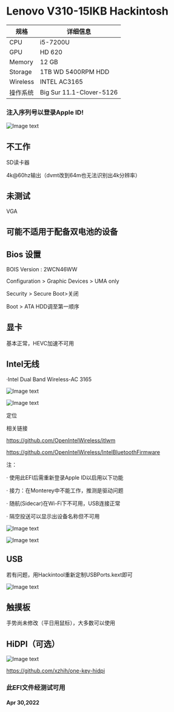 # **Lenovo V310-15IKB Hackintosh**

| 规格     | 详细信息                 |
| -------- | ------------------------ |
| CPU      | i5-7200U                 |
| GPU      | HD 620                   |
| Memory   | 12 GB                    |
| Storage  | 1TB WD 5400RPM HDD       |
| Wireless | INTEL AC3165             |
| 操作系统 | Big Sur 11.1-Clover-5126 |

### 注入序列号以登录Apple ID!

![Image text](https://raw.githubusercontent.com/lee-namc/Lenovo-V310-15IKB-Hackintosh/master/Screenshots/OVERVIEW.png)

## 不工作

SD读卡器

4k@60hz输出（dvmt改到64m也无法识别出4k分辨率）



## 未测试

VGA



## 可能不适用于配备双电池的设备



## Bios 设置

BOIS Version : 2WCN46WW

Configuration > Graphic Devices > UMA only

Security > Secure Boot>关闭

Boot > ATA HDD调至第一顺序



## 显卡

基本正常，HEVC加速不可用



## Intel无线

·Intel Dual Band Wireless-AC 3165

![Image text](https://raw.githubusercontent.com/lee-namc/Lenovo-V310-15IKB-Hackintosh/master/Screenshots/WIFI.png)

![Image text](https://raw.githubusercontent.com/lee-namc/Lenovo-V310-15IKB-Hackintosh/master/Screenshots/ITLWM.png)

定位

相关链接

https://github.com/OpenIntelWireless/itlwm

https://github.com/OpenIntelWireless/IntelBluetoothFirmware

注：

· 使用此EFI后需重新登录Apple ID以启用以下功能

· 接力：在Monterey中不能工作，推测是驱动问题

· 随航(Sidecar)在Wi-Fi下不可用，USB连接正常

· 隔空投送可以显示出设备名称但不可用

![Image text](https://raw.githubusercontent.com/lee-namc/Lenovo-V310-15IKB-Hackintosh/master/Screenshots/随航（Wi-Fi下不可用）.png)

![Image text](https://raw.githubusercontent.com/lee-namc/Lenovo-V310-15IKB-Hackintosh/master/Screenshots/隔空投送（不可用）.png)

## USB

若有问题，用Hackintool重新定制USBPorts.kext即可

![Image text](https://raw.githubusercontent.com/lee-namc/Lenovo-V310-15IKB-Hackintosh/master/Screenshots/USB.png)

## 触摸板

手势尚未修改（平日用鼠标），大多数可以使用



## HiDPI（可选）

![Image text](https://raw.githubusercontent.com/lee-namc/Lenovo-V310-15IKB-Hackintosh/master/Screenshots/HIDPI.png)

https://github.com/xzhih/one-key-hidpi



### 此EFI文件经测试可用

#### Apr 30,2022
